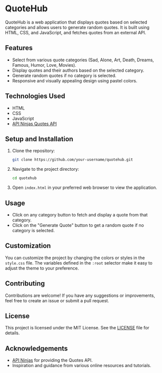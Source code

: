 # QuoteHub

QuoteHub is a web application that displays quotes based on selected categories and allows users to generate random quotes. It is built using HTML, CSS, and JavaScript, and fetches quotes from an external API.

## Features

- Select from various quote categories (Sad, Alone, Art, Death, Dreams, Famous, Humor, Love, Movies).
- Display quotes and their authors based on the selected category.
- Generate random quotes if no category is selected.
- Responsive and visually appealing design using pastel colors.

## Technologies Used

- HTML
- CSS
- JavaScript
- [API Ninjas Quotes API](https://api-ninjas.com/api/quotes)

## Setup and Installation

1. Clone the repository:
    ```sh
    git clone https://github.com/your-username/quotehub.git
    ```

2. Navigate to the project directory:
    ```sh
    cd quotehub
    ```

3. Open `index.html` in your preferred web browser to view the application.

## Usage

- Click on any category button to fetch and display a quote from that category.
- Click on the "Generate Quote" button to get a random quote if no category is selected.

## Customization

You can customize the project by changing the colors or styles in the `style.css` file. The variables defined in the `:root` selector make it easy to adjust the theme to your preference.

## Contributing

Contributions are welcome! If you have any suggestions or improvements, feel free to create an issue or submit a pull request.

## License

This project is licensed under the MIT License. See the [LICENSE](LICENSE) file for details.

## Acknowledgements

- [API Ninjas](https://api-ninjas.com/) for providing the Quotes API.
- Inspiration and guidance from various online resources and tutorials.
